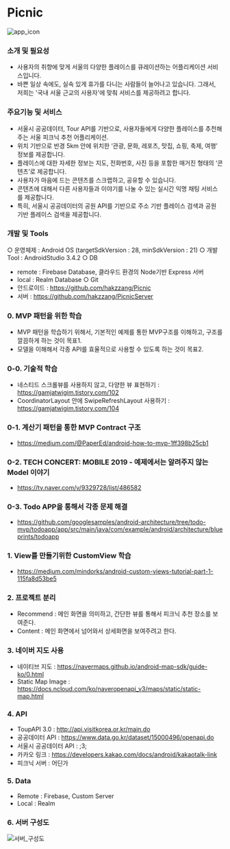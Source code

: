 # Picnic
![app_icon](https://user-images.githubusercontent.com/22374750/65391345-15672600-dda3-11e9-909f-8c6c0b4762aa.png)
### 소개 및 필요성
- 사용자의 취향에 맞게 서울의 다양한 플레이스를 큐레이션하는 어플리케이션 서비스입니다.
- 바쁜 일상 속에도, 실속 있게 휴가를 다니는 사람들이 늘어나고 있습니다. 그래서, 저희는 '국내 서울 근교의 사용자'에 맞춰 서비스를 제공하려고 합니다.

### 주요기능 및 서비스
- 서울시 공공데이터, Tour API를 기반으로, 사용자들에게 다양한 플레이스를 추천해주는 서울 피크닉 추천 어플리케이션.
- 위치 기반으로 반경 5km 안에 위치한 ‘관광, 문화, 레포츠, 맛집, 쇼핑, 축제, 여행’ 정보를 제공합니다.
- 플레이스에 대한 자세한 정보는 지도, 전화번호, 사진 등을 포함한 매거진 형태의 ‘콘텐츠’로 제공합니다.
- 사용자가 마음에 드는 콘텐츠를 스크랩하고, 공유할 수 있습니다.
- 콘텐츠에 대해서 다른 사용자들과 이야기를 나눌 수 있는 실시간 익명 채팅 서비스를 제공합니다.
- 특히, 서울시 공공데이터의 공원 API를 기반으로 주소 기반 플레이스 검색과 공원 기반 플레이스 검색을 제공합니다.

### 개발 및 Tools
○ 운영체제 : Android OS (targetSdkVersion : 28, minSdkVersion : 21)
○ 개발Tool : AndroidStudio 3.4.2
○ DB
- remote : Firebase Database, 클라우드 환경의 Node기반 Express 서버
- local : Realm Database
○ Git
- 안드로이드 : https://github.com/hakzzang/Picnic
- 서버 : https://github.com/hakzzang/PicnicServer
### 0. MVP 패턴을 위한 학습
- MVP 패턴을 학습하기 위해서, 기본적인 예제를 통한 MVP구조를 이해하고, 구조를 깔끔하게 하는 것이 목표1.
- 모델을 이해해서 각종 API를 효율적으로 사용할 수 있도록 하는 것이 목표2.

### 0-0. 기술적 학습
- 네스티드 스크롤뷰를 사용하지 않고, 다양한 뷰 표현하기 : https://gamjatwigim.tistory.com/102
- CoordinatorLayout 안에 SwipeRefreshLayout 사용하기 : https://gamjatwigim.tistory.com/104
### 0-1. 계산기 패턴을 통한 MVP Contract 구조
- https://medium.com/@PaperEd/android-how-to-mvp-1ff398b25cb1

### 0-2. TECH CONCERT: MOBILE 2019 - 예제에서는 알려주지 않는 Model 이야기
- https://tv.naver.com/v/9329728/list/486582

### 0-3. Todo APP을 통해서 각종 문제 해결 
- https://github.com/googlesamples/android-architecture/tree/todo-mvp/todoapp/app/src/main/java/com/example/android/architecture/blueprints/todoapp

### 1. View를 만들기위한 CustomView 학습
- https://medium.com/mindorks/android-custom-views-tutorial-part-1-115fa8d53be5

### 2. 프로젝트 분리
- Recommend : 메인 화면을 의미하고, 간단한 뷰를 통해서 피크닉 추천 장소를 보여준다.
- Content : 메인 화면에서 넘어와서 상세화면을 보여주려고 한다.

### 3. 네이버 지도 사용
- 네이티브 지도 : https://navermaps.github.io/android-map-sdk/guide-ko/0.html
- Static Map Image : https://docs.ncloud.com/ko/naveropenapi_v3/maps/static/static-map.html

### 4. API
- ToupAPI 3.0 : http://api.visitkorea.or.kr/main.do
- 공공데이터 API : https://www.data.go.kr/dataset/15000496/openapi.do
- 서울시 공공데이터 API : ;3;
- 카카오 링크 : https://developers.kakao.com/docs/android/kakaotalk-link
- 피크닉 서버 : 어딘가

### 5. Data
- Remote : Firebase, Custom Server
- Local : Realm

### 6. 서버 구성도
![서버_구성도](https://user-images.githubusercontent.com/22374750/65835236-c24f1f00-e31e-11e9-9dd8-ebe68a378f23.png)

